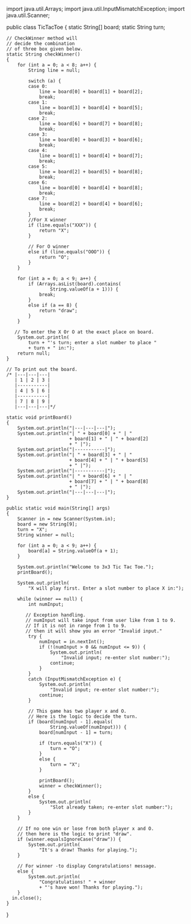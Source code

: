 import java.util.Arrays;
import java.util.InputMismatchException;
import java.util.Scanner;

public class TicTacToe {
	static String[] board;
    static String turn;
   
   
    // CheckWinner method will
    // decide the combination
    // of three box given below.
    static String checkWinner()
    {
        for (int a = 0; a < 8; a++) {
            String line = null;
 
            switch (a) {
            case 0:
                line = board[0] + board[1] + board[2];
                break;
            case 1:
                line = board[3] + board[4] + board[5];
                break;
            case 2:
                line = board[6] + board[7] + board[8];
                break;
            case 3:
                line = board[0] + board[3] + board[6];
                break;
            case 4:
                line = board[1] + board[4] + board[7];
                break;
            case 5:
                line = board[2] + board[5] + board[8];
                break;
            case 6:
                line = board[0] + board[4] + board[8];
                break;
            case 7:
                line = board[2] + board[4] + board[6];
                break;
            }
            //For X winner
            if (line.equals("XXX")) {
                return "X";
            }
             
            // For O winner
            else if (line.equals("OOO")) {
                return "O";
            }
        }
         
        for (int a = 0; a < 9; a++) {
            if (Arrays.asList(board).contains(
                    String.valueOf(a + 1))) {
                break;
            }
            else if (a == 8) {
                return "draw";
            }
        }
 
       // To enter the X Or O at the exact place on board.
        System.out.println(
            turn + "'s turn; enter a slot number to place "
            + turn + " in:");
        return null;
    }
     
    // To print out the board.
    /* |---|---|---|
       | 1 | 2 | 3 |
       |-----------|
       | 4 | 5 | 6 |
       |-----------|
       | 7 | 8 | 9 |
       |---|---|---|*/
   
    static void printBoard()
    {
        System.out.println("|---|---|---|");
        System.out.println("| " + board[0] + " | "
                           + board[1] + " | " + board[2]
                           + " |");
        System.out.println("|-----------|");
        System.out.println("| " + board[3] + " | "
                           + board[4] + " | " + board[5]
                           + " |");
        System.out.println("|-----------|");
        System.out.println("| " + board[6] + " | "
                           + board[7] + " | " + board[8]
                           + " |");
        System.out.println("|---|---|---|");
    }
 
    public static void main(String[] args)
    {
        Scanner in = new Scanner(System.in);
        board = new String[9];
        turn = "X";
        String winner = null;
 
        for (int a = 0; a < 9; a++) {
            board[a] = String.valueOf(a + 1);
        }
 
        System.out.println("Welcome to 3x3 Tic Tac Toe.");
        printBoard();
 
        System.out.println(
            "X will play first. Enter a slot number to place X in:");
 
        while (winner == null) {
            int numInput;
           
           // Exception handling.
           // numInput will take input from user like from 1 to 9.
           // If it is not in range from 1 to 9.
           // then it will show you an error "Invalid input."
            try {
                numInput = in.nextInt();
                if (!(numInput > 0 && numInput <= 9)) {
                    System.out.println(
                        "Invalid input; re-enter slot number:");
                    continue;
                }
            }
            catch (InputMismatchException e) {
                System.out.println(
                    "Invalid input; re-enter slot number:");
                continue;
            }
             
            // This game has two player x and O.
            // Here is the logic to decide the turn.
            if (board[numInput - 1].equals(
                    String.valueOf(numInput))) {
                board[numInput - 1] = turn;
 
                if (turn.equals("X")) {
                    turn = "O";
                }
                else {
                    turn = "X";
                }
 
                printBoard();
                winner = checkWinner();
            }
            else {
                System.out.println(
                    "Slot already taken; re-enter slot number:");
            }
        }
       
        // If no one win or lose from both player x and O.
        // then here is the logic to print "draw".
        if (winner.equalsIgnoreCase("draw")) {
            System.out.println(
                "It's a draw! Thanks for playing.");
        }
       
        // For winner -to display Congratulations! message.
        else {
            System.out.println(
                "Congratulations! " + winner
                + "'s have won! Thanks for playing.");
        }
      in.close();
    }
}

